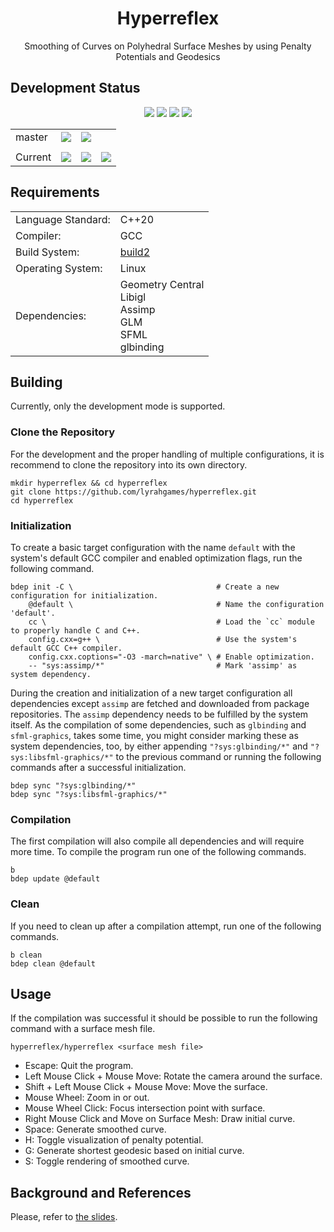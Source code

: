 <h1 align="center">
    Hyperreflex
</h1>

<p align="center">
    Smoothing of Curves on Polyhedral Surface Meshes by using Penalty Potentials and Geodesics
</p>

## Development Status

<p align="center">
    <img src="https://img.shields.io/github/languages/top/lyrahgames/hyperreflex.svg?style=for-the-badge">
    <img src="https://img.shields.io/github/languages/code-size/lyrahgames/hyperreflex.svg?style=for-the-badge">
    <img src="https://img.shields.io/github/repo-size/lyrahgames/hyperreflex.svg?style=for-the-badge">
    <a href="COPYING.md">
        <img src="https://img.shields.io/github/license/lyrahgames/hyperreflex.svg?style=for-the-badge&color=blue">
    </a>
</p>

<b>
<table align="center">
    <tr>
        <td>
            master
        </td>
        <td>
            <a href="https://github.com/lyrahgames/hyperreflex">
                <img src="https://img.shields.io/github/last-commit/lyrahgames/hyperreflex/master.svg?logo=github&logoColor=white">
            </a>
        </td>
        <!-- <td>
            <a href="https://circleci.com/gh/lyrahgames/hyperreflex/tree/master"><img src="https://circleci.com/gh/lyrahgames/hyperreflex/tree/master.svg?style=svg"></a>
        </td> -->
        <!-- <td>
            <a href="https://codecov.io/gh/lyrahgames/hyperreflex">
              <img src="https://codecov.io/gh/lyrahgames/hyperreflex/branch/master/graph/badge.svg" />
            </a>
        </td> -->
        <td>
            <a href="https://ci.stage.build2.org/?builds=lyrahgames-xstd&pv=&tc=*&cf=&mn=&tg=&rs=*">
                <img src="https://img.shields.io/badge/b|2 ci.stage.build2.org-Click here!-blue">
            </a>
        </td>
    </tr>
    <!-- <tr>
        <td>
            develop
        </td>
        <td>
            <a href="https://github.com/lyrahgames/hyperreflex/tree/develop">
                <img src="https://img.shields.io/github/last-commit/lyrahgames/hyperreflex/develop.svg?logo=github&logoColor=white">
            </a>
        </td>
        <td>
            <a href="https://circleci.com/gh/lyrahgames/hyperreflex/tree/develop"><img src="https://circleci.com/gh/lyrahgames/hyperreflex/tree/develop.svg?style=svg"></a>
        </td>
        <td>
            <a href="https://codecov.io/gh/lyrahgames/hyperreflex">
              <img src="https://codecov.io/gh/lyrahgames/hyperreflex/branch/develop/graph/badge.svg" />
            </a>
        </td>
    </tr> -->
    <tr>
        <td>
        </td>
    </tr>
    <tr>
        <td>
            Current
        </td>
        <td>
            <a href="https://github.com/lyrahgames/hyperreflex">
                <img src="https://img.shields.io/github/commit-activity/y/lyrahgames/hyperreflex.svg?logo=github&logoColor=white">
            </a>
        </td>
        <!-- <td>
            <img src="https://img.shields.io/github/release/lyrahgames/hyperreflex.svg?logo=github&logoColor=white">
        </td>
        <td>
            <img src="https://img.shields.io/github/release-pre/lyrahgames/hyperreflex.svg?label=pre-release&logo=github&logoColor=white">
        </td> -->
        <td>
            <img src="https://img.shields.io/github/tag/lyrahgames/hyperreflex.svg?logo=github&logoColor=white">
        </td>
        <td>
            <img src="https://img.shields.io/github/tag-date/lyrahgames/hyperreflex.svg?label=latest%20tag&logo=github&logoColor=white">
        </td>
        <!-- <td>
            <a href="https://queue.cppget.org/xstd">
                <img src="https://img.shields.io/website/https/queue.cppget.org/xstd.svg?down_message=empty&down_color=blue&label=b|2%20queue.cppget.org&up_color=orange&up_message=running">
            </a>
        </td> -->
    </tr>
</table>
</b>

## Requirements
<b>
<table>
    <tr>
        <td>Language Standard:</td>
        <td>C++20</td>
    </tr>
    <tr>
        <td>Compiler:</td>
        <td>
            GCC
        </td>
    </tr>
    <tr>
        <td>Build System:</td>
        <td>
            <a href="https://build2.org/">build2</a>
        </td>
    </tr>
    <tr>
        <td>Operating System:</td>
        <td>
            Linux
        </td>
    </tr>
    <tr>
        <td>Dependencies:</td>
        <td>
            Geometry Central<br>
            Libigl<br>
            Assimp<br>
            GLM<br>
            SFML<br>
            glbinding
        </td>
    </tr>
</table>
</b>

## Building
Currently, only the development mode is supported.

### Clone the Repository
For the development and the proper handling of multiple configurations, it is recommend to clone the repository into its own directory.

    mkdir hyperreflex && cd hyperreflex
    git clone https://github.com/lyrahgames/hyperreflex.git
    cd hyperreflex

### Initialization
To create a basic target configuration with the name `default` with the system's default GCC compiler and enabled optimization flags, run the following command.

    bdep init -C \                                # Create a new configuration for initialization.
        @default \                                # Name the configuration 'default'.
        cc \                                      # Load the `cc` module to properly handle C and C++.
        config.cxx=g++ \                          # Use the system's default GCC C++ compiler.
        config.cxx.coptions="-O3 -march=native" \ # Enable optimization.
        -- "sys:assimp/*"                         # Mark 'assimp' as system dependency.

During the creation and initialization of a new target configuration all dependencies except `assimp` are fetched and downloaded from package repositories.
The `assimp` dependency needs to be fulfilled by the system itself.
As the compilation of some dependencies, such as `glbinding` and `sfml-graphics`, takes some time, you might consider marking these as system dependencies, too, by either appending `"?sys:glbinding/*"` and `"?sys:libsfml-graphics/*"` to the previous command or running the following commands after a successful initialization.

    bdep sync "?sys:glbinding/*"
    bdep sync "?sys:libsfml-graphics/*"

### Compilation
The first compilation will also compile all dependencies and will require more time.
To compile the program run one of the following commands.

    b
    bdep update @default

### Clean
If you need to clean up after a compilation attempt, run one of the following commands.

    b clean
    bdep clean @default

## Usage
If the compilation was successful it should be possible to run the following command with a surface mesh file.

    hyperreflex/hyperreflex <surface mesh file>

- Escape: Quit the program.
- Left Mouse Click + Mouse Move: Rotate the camera around the surface.
- Shift + Left Mouse Click + Mouse Move: Move the surface.
- Mouse Wheel: Zoom in or out.
- Mouse Wheel Click: Focus intersection point with surface.
- Right Mouse Click and Move on Surface Mesh: Draw initial curve.
- Space: Generate smoothed curve.
- H: Toggle visualization of penalty potential.
- G: Generate shortest geodesic based on initial curve.
- S: Toggle rendering of smoothed curve.

## Background and References
Please, refer to [the slides](https://github.com/lyrahgames/hyperreflex-slides).
